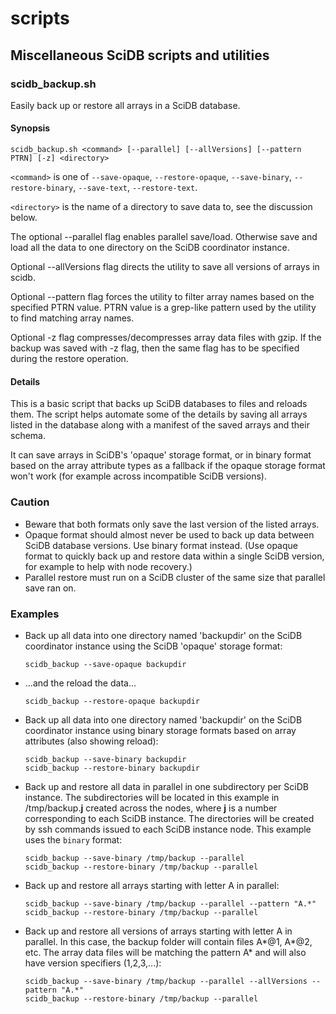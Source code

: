 scripts
=======

## Miscellaneous SciDB scripts and utilities

### scidb_backup.sh

Easily back up or restore all arrays in a SciDB database.

#### Synopsis

```
scidb_backup.sh <command> [--parallel] [--allVersions] [--pattern PTRN] [-z] <directory>
```

```<command>``` is one of ```--save-opaque```, ```--restore-opaque```, ```--save-binary```, ```--restore-binary```, ```--save-text```, ```--restore-text```.

```<directory>``` is the name of a directory to save data to, see the discussion below.

The optional --parallel flag enables parallel save/load. Otherwise save and load
all the data to one directory on the SciDB coordinator instance.

Optional --allVersions flag directs the utility to save all versions of arrays
in scidb.

Optional --pattern flag forces the utility to filter array names based on the
specified PTRN value.  PTRN value is a grep-like pattern used by the utility 
to find matching array names.

Optional -z flag compresses/decompresses array data files with gzip.  If the 
backup was saved with -z flag, then the same flag has to be specified during 
the restore operation.

#### Details
This is a basic script that backs up SciDB databases to files and reloads them.
The script helps automate some of the details by saving all arrays listed in
the database along with a manifest of the saved arrays and their schema.

It can save arrays in SciDB's 'opaque' storage format, or in binary format
based on the array attribute types as a fallback if the opaque storage format
won't work (for example across incompatible SciDB versions).

### Caution

* Beware that both formats only save the last version of the listed arrays.
* Opaque format should almost never be used to back up data between SciDB
  database versions. Use binary format instead. (Use opaque format to
  quickly back up and restore data within a single SciDB version, for example
  to help with node recovery.)
* Parallel restore must run on a SciDB cluster of the same size that parallel save ran on.

### Examples

* Back up all data into one directory named 'backupdir' on the SciDB coordinator instance
using the SciDB 'opaque' storage format:

    ```
    scidb_backup --save-opaque backupdir
    ```

* ...and the reload the data...

    ```
    scidb_backup --restore-opaque backupdir
    ```

* Back up all data into one directory named 'backupdir' on the SciDB coordinator instance
using binary storage formats based on array attributes (also showing reload):

    ```
    scidb_backup --save-binary backupdir
    scidb_backup --restore-binary backupdir
    ```

* Back up and restore all data in parallel in one subdirectory per SciDB instance. The subdirectories will be located in this example in /tmp/backup.**j** created across the nodes, where **j** is a number corresponding to each SciDB instance. The directories will be created by ssh commands issued to each SciDB instance node. This example uses the `binary` format:

    ```
    scidb_backup --save-binary /tmp/backup --parallel
    scidb_backup --restore-binary /tmp/backup --parallel
    ```
 * Back up and restore all arrays starting with letter A in parallel:

    ```
    scidb_backup --save-binary /tmp/backup --parallel --pattern "A.*"
    scidb_backup --restore-binary /tmp/backup --parallel
    ```
 * Back up and restore all versions of arrays starting with letter A in parallel.  In this case, the backup folder will contain files A*@1, A*@2, etc.  The array data files will be matching the pattern A* and will also have version specifiers (1,2,3,...):

    ```
    scidb_backup --save-binary /tmp/backup --parallel --allVersions --pattern "A.*"
    scidb_backup --restore-binary /tmp/backup --parallel
    ```
